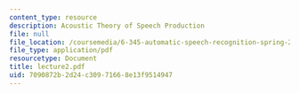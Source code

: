 ```yaml
---
content_type: resource
description: Acoustic Theory of Speech Production
file: null
file_location: /coursemedia/6-345-automatic-speech-recognition-spring-2003/7090872b2d24c30971668e13f9514947_lecture2.pdf
file_type: application/pdf
resourcetype: Document
title: lecture2.pdf
uid: 7090872b-2d24-c309-7166-8e13f9514947
---
```

